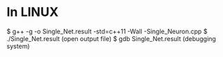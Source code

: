 # In LINUX

$ g++ -g -o Single_Net.result -std=c++11 -Wall -Single_Neuron.cpp
$ ./Single_Net.result (open output file)
$ gdb Single_Net.result (debugging system)
